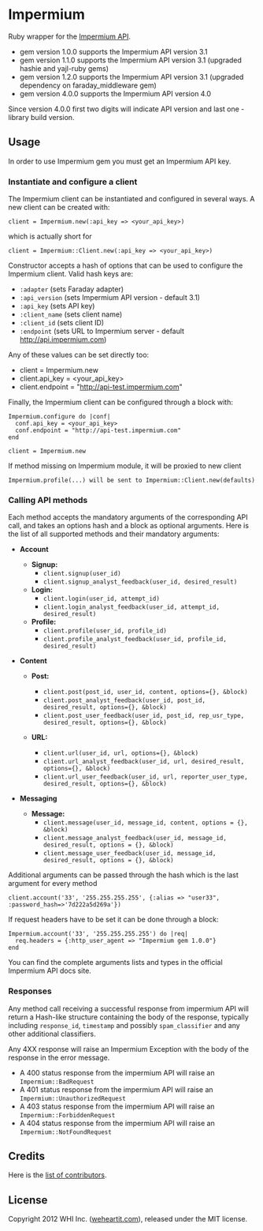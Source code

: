 # Impermium #

Ruby wrapper for the [Impermium API](http://impermium.com).

* gem version 1.0.0 supports the Impermium API version 3.1
* gem version 1.1.0 supports the Impermium API version 3.1 (upgraded hashie and yajl-ruby gems)
* gem version 1.2.0 supports the Impermium API version 3.1 (upgraded dependency on faraday_middleware gem)
* gem version 4.0.0 supports the Impermium API version 4.0

Since version 4.0.0 first two digits will indicate API version and
last one - library build version.

## Usage ##

In order to use Impermium gem you must get an Impermium API key.

### Instantiate and configure a client ###

The Impermium client can be instantiated and configured in several
ways. A new client can be created with:

    client = Impermium.new(:api_key => <your_api_key>)

which is actually short for

    client = Impermium::Client.new(:api_key => <your_api_key>)

Constructor accepts a hash of options that can be used to configure
the Impermium client. Valid hash keys are:

* `:adapter` (sets Faraday adapter)
* `:api_version` (sets Impermium API version - default 3.1)
* `:api_key` (sets API key)
* `:client_name` (sets client name)
* `:client_id` (sets client ID)
* `:endpoint` (sets URL to Impermium server - default http://api.impermium.com)

Any of these values can be set directly too:

* client = Impermium.new
* client.api_key = <your_api_key>
* client.endpoint = "http://api-test.impermium.com"

Finally, the Impermium client can be configured through a block with:

    Impermium.configure do |conf|
      conf.api_key = <your_api_key>
      conf.endpoint = "http://api-test.impermium.com"
    end

    client = Impermium.new

If method missing on Impermium module, it will be proxied to new client

    Impermium.profile(...) will be sent to Impermium::Client.new(defaults)


### Calling API methods  ###

Each method accepts the mandatory arguments of the corresponding API
call, and takes an options hash and a block as optional
arguments. Here is the list of all supported methods and their
mandatory arguments:
 
* __Account__
    + __Signup:__
      - `client.signup(user_id)`
      - `client.signup_analyst_feedback(user_id, desired_result)`
    + __Login:__
      - `client.login(user_id, attempt_id)`
      - `client.login_analyst_feedback(user_id, attempt_id, desired_result)`
    + __Profile:__
      - `client.profile(user_id, profile_id)`
      - `client.profile_analyst_feedback(user_id, profile_id, desired_result)`

* __Content__
    + __Post:__
      - `client.post(post_id, user_id, content, options={}, &block)`
      - `client.post_analyst_feedback(user_id, post_id, desired_result, options={}, &block)`
      - `client.post_user_feedback(user_id, post_id, rep_usr_type, desired_result, options={}, &block)`
  
    + __URL:__
      - `client.url(user_id, url, options={}, &block)`
      - `client.url_analyst_feedback(user_id, url, desired_result, options={}, &block)`
      - `client.url_user_feedback(user_id, url, reporter_user_type, desired_result, options={}, &block)`

* __Messaging__
    + __Message:__
      - `client.message(user_id, message_id, content, options = {}, &block)`
      - `client.message_analyst_feedback(user_id, message_id, desired_result, options = {}, &block)`
      - `client.message_user_feedback(user_id, message_id, desired_result, options = {}, &block)`

Additional arguments can be passed through the hash which is the last argument for every method

    client.account('33', '255.255.255.255', {:alias => "user33", :password_hash=>'7d222a5d269a'})

If request headers have to be set it can be done through a block:

    Impermium.account('33', '255.255.255.255') do |req|
      req.headers = {:http_user_agent => "Impermium gem 1.0.0"}
    end

You can find the complete arguments lists and types in the official Impermium API docs site.

### Responses ###

Any method call receiving a successful response from impermium API
will return a Hash-like structure containing the body of the response,
typically including `response_id`, `timestamp` and possibly
`spam_classifier` and any other additional classifiers.

Any 4XX response will raise an Impermium Exception with the body of
the response in the error message.

* A 400 status response from the impermium API will raise an `Impermium::BadRequest`
* A 401 status response from the impermium API will raise an `Impermium::UnauthorizedRequest`
* A 403 status response from the impermium API will raise an `Impermium::ForbiddenRequest`
* A 404 status response from the impermium API will raise an `Impermium::NotFoundRequest`

## Credits ##

Here is the [list of contributors](https://github.com/weheartit/impermium/contributors)\.

## License ##

Copyright 2012 WHI Inc. \([weheartit.com](http://weheartit.com)\), released under the MIT license.
